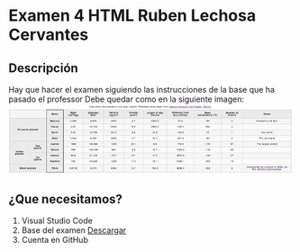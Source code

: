 # Examen 4 HTML Ruben Lechosa Cervantes

## Descripción
Hay que hacer el examen siguiendo las instrucciones de la base que ha pasado el professor
Debe quedar como en la siguiente imagen:
<img src="captura1.jpg">

## ¿Que necesitamos?

1. Visual Studio Code
2. Base del examen <a href="https://github.com/Rulexloko13/Examen-4-HTML/tree/main/Base%20Examen">Descargar</a>
3. Cuenta en GitHub